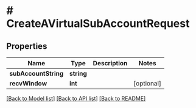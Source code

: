 # # CreateAVirtualSubAccountRequest

## Properties

Name | Type | Description | Notes
------------ | ------------- | ------------- | -------------
**subAccountString** | **string** |  |
**recvWindow** | **int** |  | [optional]

[[Back to Model list]](../../README.md#models) [[Back to API list]](../../README.md#endpoints) [[Back to README]](../../README.md)
